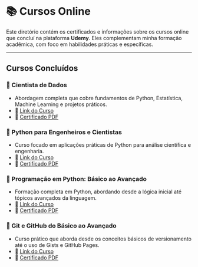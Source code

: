 # 📚 Cursos Online

Este diretório contém os certificados e informações sobre os cursos online que concluí na plataforma **Udemy**. Eles complementam minha formação acadêmica, com foco em habilidades práticas e específicas.

---

## Cursos Concluídos

### 📜 Cientista de Dados
- Abordagem completa que cobre fundamentos de Python, Estatística, Machine Learning e projetos práticos.
- 🔗 [Link do Curso](https://www.udemy.com/course/cientista-de-dados/?kw=for&src=sac&couponCode=KEEPLEARNINGBR)
- 📂 [Certificado PDF](./formacao-cientista-dados.pdf)

### 📜 Python para Engenheiros e Cientistas
- Curso focado em aplicações práticas de Python para análise científica e engenharia.
- 🔗 [Link do Curso](https://www.udemy.com/share/103bnL3@2QZfOzHfASKzXBTKLbTIYQsr7llU1SMUve1jhESDVelkSE2uLfaWKztBU8jIVjjvYA==/)
- 📂 [Certificado PDF](./python-engenheiros-cientista-basico-avançado.pdf)

### 📜 Programação em Python: Básico ao Avançado
- Formação completa em Python, abordando desde a lógica inicial até tópicos avançados da linguagem.
- 🔗 [Link do Curso](https://www.udemy.com/course/programacao-python-do-basico-ao-avancado/?kw=python&src=sac&couponCode=KEEPLEARNINGBR)
- 📂 [Certificado PDF](./python-basico-avancado.pdf)

### 📜 Git e GitHub do Básico ao Avançado
- Curso prático que aborda desde os conceitos básicos de versionamento até o uso de Gists e GitHub Pages.
- 🔗 [Link do Curso](https://www.udemy.com/course/git-e-github-do-basico-ao-avancado-c-gist-e-github-pages/?kw=gi&src=sac&couponCode=KEEPLEARNINGBR)
- 📂 [Certificado PDF](./git-github-basico-avancado.pdf)

